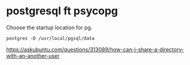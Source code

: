 # postgresql ft psycopg

Choose the startup location for pg.

`postgres -D /usr/local/pgsql/data`

https://askubuntu.com/questions/313089/how-can-i-share-a-directory-with-an-another-user
